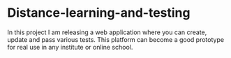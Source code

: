 # Distance-learning-and-testing
In this project I am releasing a web application where you can create, update and pass various tests. This platform can become a good prototype for real use in any institute or online school.
